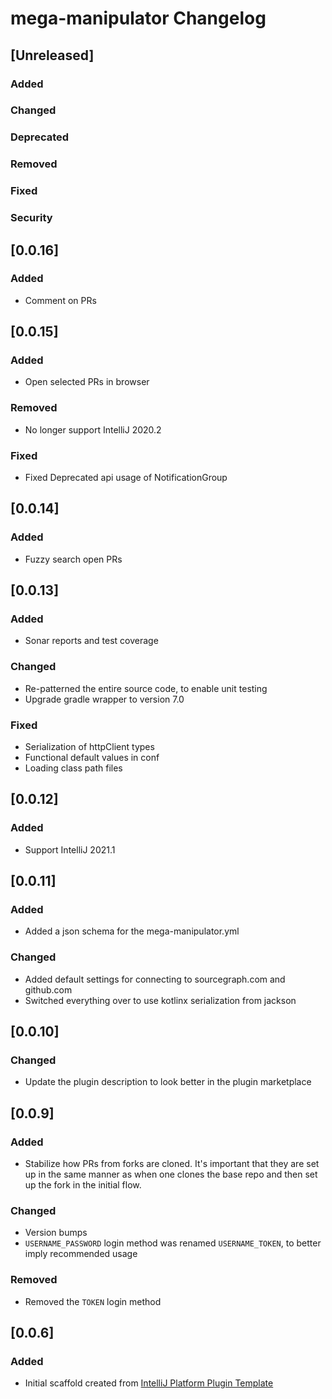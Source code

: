 <!-- Keep a Changelog guide -> https://keepachangelog.com -->

# mega-manipulator Changelog

## [Unreleased]
### Added

### Changed

### Deprecated

### Removed

### Fixed

### Security

## [0.0.16]
### Added
- Comment on PRs

## [0.0.15]
### Added
- Open selected PRs in browser

### Removed
- No longer support IntelliJ 2020.2

### Fixed
- Fixed Deprecated api usage of NotificationGroup

## [0.0.14]
### Added
- Fuzzy search open PRs

## [0.0.13]
### Added
- Sonar reports and test coverage

### Changed
- Re-patterned the entire source code, to enable unit testing
- Upgrade gradle wrapper to version 7.0

### Fixed
- Serialization of httpClient types
- Functional default values in conf
- Loading class path files

## [0.0.12]
### Added
- Support IntelliJ 2021.1

## [0.0.11]
### Added
- Added a json schema for the mega-manipulator.yml

### Changed
- Added default settings for connecting to sourcegraph.com and github.com
- Switched everything over to use kotlinx serialization from jackson

## [0.0.10]
### Changed
- Update the plugin description to look better in the plugin marketplace

## [0.0.9]
### Added
- Stabilize how PRs from forks are cloned. It's important that they are set up in the same manner as when one clones the base repo and then set up the fork in the initial flow.
### Changed
- Version bumps
- `USERNAME_PASSWORD` login method was renamed `USERNAME_TOKEN`, to better imply recommended usage

### Removed
- Removed the `TOKEN` login method  

## [0.0.6]
### Added
- Initial scaffold created from [IntelliJ Platform Plugin Template](https://github.com/JetBrains/intellij-platform-plugin-template)
